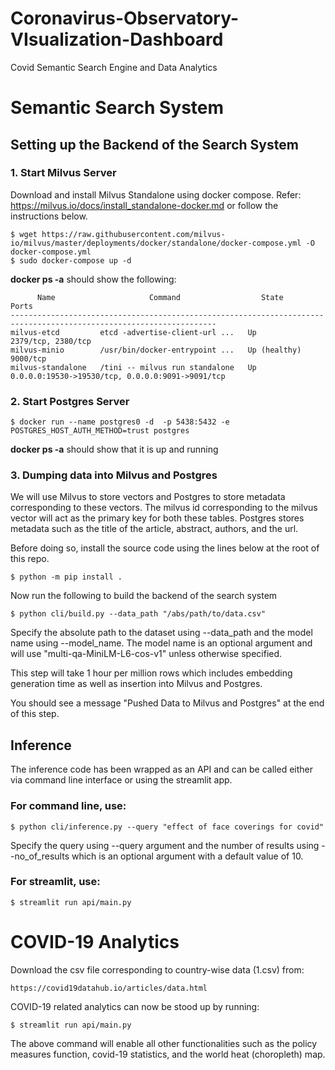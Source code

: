 # Coronavirus-Observatory-VIsualization-Dashboard
Covid Semantic Search Engine and Data Analytics

# Semantic Search System
## Setting up the Backend of the Search System

### 1. Start Milvus Server
Download and install Milvus Standalone using docker compose. Refer: https://milvus.io/docs/install_standalone-docker.md or follow the instructions below.

```
$ wget https://raw.githubusercontent.com/milvus-io/milvus/master/deployments/docker/standalone/docker-compose.yml -O docker-compose.yml
$ sudo docker-compose up -d
```

**docker ps -a** should show the following:
```
      Name                     Command                  State                            Ports
--------------------------------------------------------------------------------------------------------------------
milvus-etcd         etcd -advertise-client-url ...   Up             2379/tcp, 2380/tcp
milvus-minio        /usr/bin/docker-entrypoint ...   Up (healthy)   9000/tcp
milvus-standalone   /tini -- milvus run standalone   Up             0.0.0.0:19530->19530/tcp, 0.0.0.0:9091->9091/tcp

```
### 2. Start Postgres Server

```
$ docker run --name postgres0 -d  -p 5438:5432 -e POSTGRES_HOST_AUTH_METHOD=trust postgres
```
**docker ps -a** should show that it is up and running

### 3. Dumping data into Milvus and Postgres
We will use Milvus to store vectors and Postgres to store metadata corresponding to these vectors. The milvus id corresponding to the milvus vector will act as the primary key for both these tables. Postgres stores metadata such as the title of the article, abstract, authors, and the url. 

Before doing so, install the source code using the lines below at the root of this repo.  

```
$ python -m pip install .
```

Now run the following to build the backend of the search system

```
$ python cli/build.py --data_path "/abs/path/to/data.csv"
``` 
Specify the absolute path to the dataset using --data_path and the model name using --model_name. The model name is an optional argument and will use "multi-qa-MiniLM-L6-cos-v1" unless otherwise specified. 

This step will take 1 hour per million rows which includes embedding generation time as well as insertion into Milvus and Postgres.

You should see a message "Pushed Data to Milvus and Postgres" at the end of this step.

## Inference
The inference code has been wrapped as an API and can be called either via command line interface or using the streamlit app.

### For command line, use: 

```
$ python cli/inference.py --query "effect of face coverings for covid"
```

Specify the query using --query argument and the number of results using --no_of_results which is an optional argument with a default value of 10.

### For streamlit, use: 

```
$ streamlit run api/main.py
```

# COVID-19 Analytics

Download the csv file corresponding to country-wise data (1.csv) from: 

```
https://covid19datahub.io/articles/data.html
```

COVID-19 related analytics can now be stood up by running: 


```
$ streamlit run api/main.py
```

 The above command will enable all other functionalities such as the policy measures function, covid-19 statistics, and the world heat (choropleth) map. 


